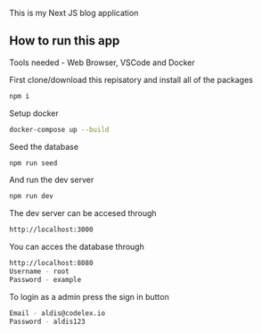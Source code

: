 This is my Next JS blog application

## How to run this app

Tools needed - Web Browser, VSCode and Docker

First clone/download this repisatory and install all of the packages

```bash
npm i
```
Setup docker
```bash
docker-compose up --build
```
Seed the database
```bash
npm run seed
```
And run the dev server
```bash
npm run dev
```
The dev server can be accesed through 
```bash
http://localhost:3000
```
You can acces the database through 
```bash
http://localhost:8080
Username - root
Password - example
```
To login as a admin press the sign in button
```bash
Email - aldis@codelex.io
Password - aldis123
```
